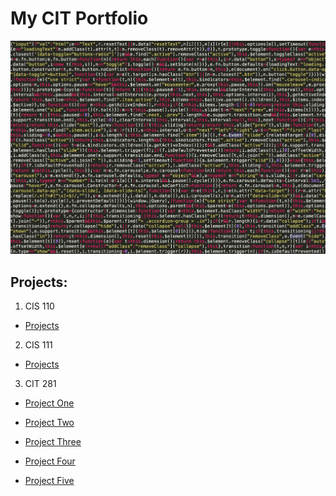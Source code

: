 
# My CIT Portfolio

  ![Photo](images/photo.jpg)

## Projects:

  1. CIS 110
  * [Projects](http://pages.uoregon.edu/kstern/110/)

  2. CIS 111
  * [Projects](http://pages.uoregon.edu/kstern/111/)

  3. CIT 281

  * [Project One](https://github.com/UO-CIT/project-1-kstern97)

  * [Project Two](https://github.com/UO-CIT/project-2-kstern97)

  * [Project Three](https://github.com/UO-CIT/project-3-kstern97)

  * [Project Four](https://github.com/UO-CIT/project-4-kstern97)

  * [Project Five](https://github.com/UO-CIT/project-5-kstern97)
